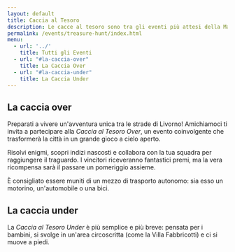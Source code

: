 ```yaml
---
layout: default
title: Caccia al Tesoro
description: Le cacce al tesoro sono tra gli eventi più attesi della Manifestazione
permalink: /events/treasure-hunt/index.html
menu:
  - url: '../'
    title: Tutti gli Eventi
  - url: "#la-caccia-over"
    title: La Caccia Over
  - url: "#la-caccia-under"
    title: La Caccia Under
---
```


## La caccia over

Preparati a vivere un'avventura unica tra le strade di Livorno!
Amichiamoci ti invita a partecipare alla *Caccia al Tesoro Over*,
un evento coinvolgente che trasformerà la città in un grande gioco a cielo aperto.

Risolvi enigmi, scopri indizi nascosti e collabora con la tua squadra per raggiungere il traguardo.
I vincitori riceveranno fantastici premi, ma la vera ricompensa sarà il passare un pomeriggio assieme.

È consigliato essere muniti di un mezzo di trasporto autonomo: sia esso un motorino, un'automobile o una bici.

## La caccia under

La *Caccia al Tesoro Under* è più semplice e più breve: pensata per i bambini,
si svolge in un'area circoscritta (come la Villa Fabbricotti) e ci si muove a piedi.